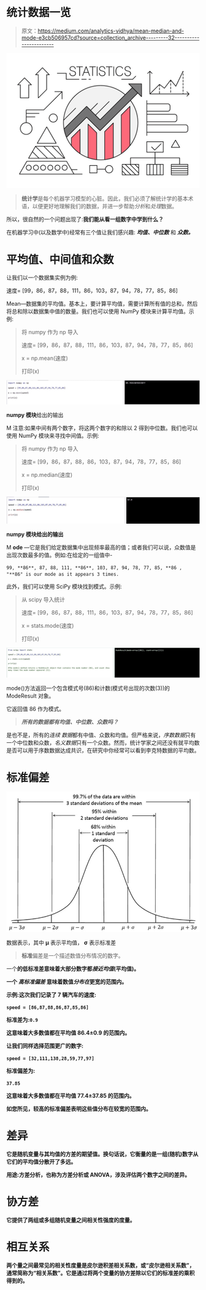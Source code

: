 # 统计数据一览

> 原文：<https://medium.com/analytics-vidhya/mean-median-and-mode-e3cb506957cd?source=collection_archive---------32----------------------->

![](img/1fdbc669a4dfa89703973aa9a362c87d.png)

> **统计学**是每个机器学习模型的心脏。因此，我们必须了解统计学的基本术语，以便更好地理解我们的数据，并进一步帮助*分析*和*处理*数据。

所以，很自然的一个问题出现了:**我们能从看一组数字中学到什么？**

在机器学习中(以及数学中)经常有三个值让我们感兴趣: ***均值、中位数*** 和 ***众数。***

# 平均值、中间值和众数

让我们以一个数据集实例为例:

速度= [99，86，87，88，111，86，103，87，94，78，77，85，86]

Mean—数据集的平均值。基本上，要计算平均值，需要计算所有值的总和，然后将总和除以数据集中值的数量。我们也可以使用 NumPy 模块来计算平均值。示例:

> 将 numpy 作为 np 导入
> 
> 速度= [99，86，87，88，111，86，103，87，94，78，77，85，86]
> 
> x = np.mean(速度)
> 
> 打印(x)

![](img/e1121e4241bd0965b35ca78e091a420c.png)

**numpy 模块**给出的输出

M 注意:如果中间有两个数字，将这两个数字的和除以 2 得到中位数。我们也可以使用 NumPy 模块来寻找中间值。示例:

> 将 numpy 作为 np 导入
> 
> 速度= [99，86，87，88，86，103，87，94，78，77，85，86]
> 
> x = np.median(速度)
> 
> 打印(x)

![](img/1251f500c5051d027d82ca6a7bd532d0.png)

**numpy 模块给出的输出**

M **ode** —它是我们给定数据集中出现频率最高的值；或者我们可以说，众数值是出现次数最多的值。例如:在给定的一组值中-

`99, **86**, 87, 88, 111, **86**, 103, 87, 94, 78, 77, 85, **86 , "**86" is our mode as it appears 3 times.`

此外，我们可以使用 SciPy 模块找到模式。示例:

> 从 scipy 导入统计
> 
> 速度= [99，86，87，88，111，86，103，87，94，78，77，85，86]
> 
> x = stats.mode(速度)
> 
> 打印(x)

![](img/0daabe6a97c2644499c047473c047c8f.png)

mode()方法返回一个包含模式号(86)和计数(模式号出现的次数(3))的 ModeResult 对象。

它返回值 86 作为模式。

> ***所有的数据都有均值、中位数、众数吗？***

是也不是，所有的*连续* *数据*都有中值、众数和均值。但严格来说，*序数数据*只有一个中位数和众数，*名义数据*只有一个众数。然而，统计学家之间还没有就平均数是否可以用于序数数据达成共识，在研究中你经常可以看到李克特数据的平均数。

# 标准偏差

![](img/0b2aca219ff09708de50738d65291e65.png)

数据表示，其中 **μ** 表示平均值， **σ** 表示标准差

> **标准**偏差是一个描述数值分布情况的数字。

一个**的低标准差意味着大部分数字都*接近均值*(平均值)。**

**一个 ***高标准偏差*** 意味着数值*分布在*更宽的范围内。**

**示例:这次我们记录了 7 辆汽车的速度:**

**`speed = [86,87,88,86,87,85,86]`**

**标准差为:`0.9`**

**这意味着大多数值都在平均值 86.4±0.9 的范围内。**

**让我们同样选择范围更广的数字:**

**`speed = [32,111,138,28,59,77,97]`**

**标准偏差为:**

**`37.85`**

**这意味着大多数值都在平均值 77.4±37.85 的范围内。**

**如您所见，较高的标准偏差表明这些值分布在较宽的范围内。**

# ****差异****

**它是随机变量与其均值的方差的期望值。换句话说，它衡量的是一组(随机)数字从它们的平均值分散开了多远。**

**用途:方差分析，也称为方差分析或 ANOVA，涉及评估两个数字之间的差异。**

# **协方差**

**它提供了两组或多组随机变量之间相关性强度的度量。**

# **相互关系**

**两个量之间最常见的相关性度量是皮尔逊积差相关系数，或“皮尔逊相关系数”，通常简称为“相关系数”。它是通过将两个变量的协方差除以它们的标准差的乘积得到的。**